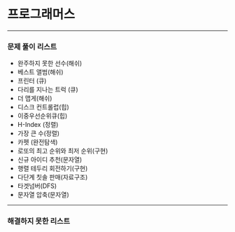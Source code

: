 # 프로그래머스

---

### 문제 풀이 리스트
- 완주하지 못한 선수(해쉬)
- 베스트 앨범(해쉬)
- 프린터 (큐)
- 다리를 지나는 트럭 (큐)
- 더 맵게(해쉬)
- 디스크 컨트롤럽(힙)
- 이중우선순위큐(힙)
- H-Index (정렬)
- 가장 큰 수(정렬)
- 카펫 (완전탐색)
- 로또의 최고 순위와 최저 순위(구현)
- 신규 아이디 추천(문자열)
- 행렬 테두리 회전하기(구현)
- 다단계 칫솔 판매(자료구조)
- 타겟넘버(DFS)
- 문자열 압축(문자열)


---
### 해결하지 못한 리스트
